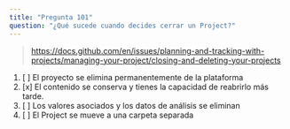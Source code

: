 ```yaml
---
title: "Pregunta 101"
question: "¿Qué sucede cuando decides cerrar un Project?"
---
```



> https://docs.github.com/en/issues/planning-and-tracking-with-projects/managing-your-project/closing-and-deleting-your-projects
1. [ ] El proyecto se elimina permanentemente de la plataforma
1. [x] El contenido se conserva y tienes la capacidad de reabrirlo más tarde.
1. [ ] Los valores asociados y los datos de análisis se eliminan
1. [ ] El Project se mueve a una carpeta separada
